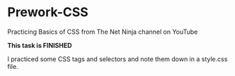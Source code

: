 # Prework-CSS

Practicing Basics of CSS from The Net Ninja channel on YouTube

**This task is FINISHED**

I practiced some CSS tags and selectors and note them down in a style.css file.
